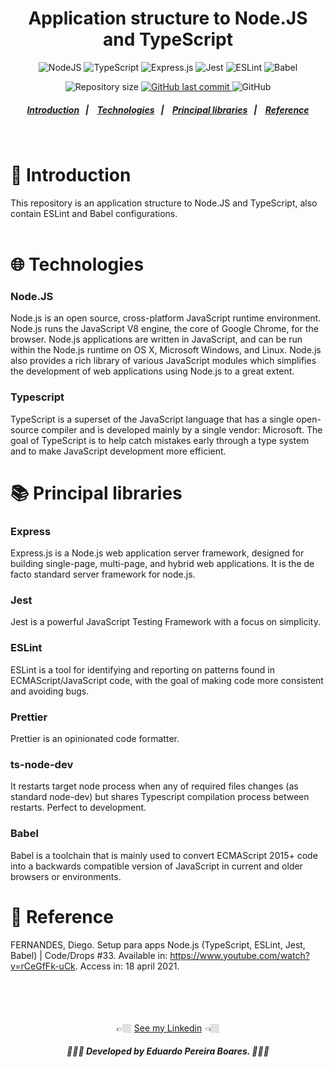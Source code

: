 <h1 align="center">Application structure to Node.JS and TypeScript</h1>

<!-- E02041 -->
<p align="center">
  <img alt="NodeJS" src="https://img.shields.io/badge/node.js%20-%2343853D.svg?&style=for-the-badge&logo=node.js&logoColor=white"/>

  <img alt="TypeScript" src="https://img.shields.io/badge/typescript%20-%23007ACC.svg?&style=for-the-badge&logo=typescript&logoColor=white"/>

  <img alt="Express.js" src="https://img.shields.io/badge/express.js%20-%23404d59.svg?&style=for-the-badge"/>

  <img alt="Jest" src="https://img.shields.io/badge/-jest-%23C21325?&style=for-the-badge&logo=jest&logoColor=white"/>

  <img alt="ESLint" src="https://img.shields.io/badge/ESLint-4B3263?style=for-the-badge&logo=eslint&logoColor=white" />

  <img alt="Babel" src="https://img.shields.io/badge/Babel-F9DC3e?style=for-the-badge&logo=babel&logoColor=black" />
</p>

<p align="center">
  <img alt="Repository size" src="https://img.shields.io/github/repo-size/EduardoPereiraBoares/node-typescript-structure?color=%23E02041">

  <a href="https://github.com/Group2IntegrationProject/back-end/commits/master">
    <img alt="GitHub last commit" src="https://img.shields.io/github/last-commit/EduardoPereiraBoares/node-typescript-structure?color=%23E02041">
  </a>

   <img alt="GitHub" src="https://img.shields.io/github/license/EduardoPereiraBoares/node-typescript-structure?color=%23E02041">
</p>

<h5 align="center">
  <a href="#-introduction">Introduction</a>&nbsp;&nbsp;&nbsp;|&nbsp;&nbsp;&nbsp;
  <a href="#-technologies">Technologies</a>&nbsp;&nbsp;&nbsp;|&nbsp;&nbsp;&nbsp;
  <a href="#-principal-libraries">Principal libraries</a>&nbsp;&nbsp;&nbsp;|&nbsp;&nbsp;&nbsp;
  <a href="#-reference">Reference</a>
</h5><br>

# 📖 Introduction<br>

This repository is an application structure to Node.JS and TypeScript, also contain ESLint and Babel configurations.<br><br>

# 🌐 Technologies<br>

<h3>Node.JS</h3>
Node.js is an open source, cross-platform JavaScript runtime environment. Node.js runs the JavaScript V8 engine, the core of Google Chrome, for the browser. Node.js applications are written in JavaScript, and can be run within the Node.js runtime on OS X, Microsoft Windows, and Linux. Node.js also provides a rich library of various JavaScript modules which simplifies the development of web applications using Node.js to a great extent.

<h3>Typescript</h3>
TypeScript is a superset of the JavaScript language that has a single open-source compiler and is developed mainly by a single vendor: Microsoft. The goal of TypeScript is to help catch mistakes early through a type system and to make JavaScript development more efficient.

# 📚 Principal libraries<br>

<h3>Express</h3>
Express.js is a Node.js web application server framework, designed for building single-page, multi-page, and hybrid web applications. It is the de facto standard server framework for node.js.

<h3>Jest</h3>
Jest is a powerful JavaScript Testing Framework with a focus on simplicity.

<h3>ESLint</h3>
ESLint is a tool for identifying and reporting on patterns found in ECMAScript/JavaScript code, with the goal of making code more consistent and avoiding bugs.

<h3>Prettier</h3>
Prettier is an opinionated code formatter.

<h3>ts-node-dev</h3>
It restarts target node process when any of required files changes (as standard node-dev) but shares Typescript compilation process between restarts. Perfect to development.

<h3>Babel</h3>
Babel is a toolchain that is mainly used to convert ECMAScript 2015+ code into a backwards compatible version of JavaScript in current and older browsers or environments.

# 🔗 Reference<br>
FERNANDES, Diego. Setup para apps Node.js (TypeScript, ESLint, Jest, Babel) | Code/Drops #33. Available in: https://www.youtube.com/watch?v=rCeGfFk-uCk. Access in: 18 april 2021.<br><br><br><br><br>

<div align="center">
👉🏼 <a href="https://www.linkedin.com/in/eduardo-pereira-boares/">See my Linkedin</a> 👈🏼
<h5 align="center"> 👨🏻‍💻 Developed by Eduardo Pereira Boares. 👨🏻‍💻</h5>
<div>
